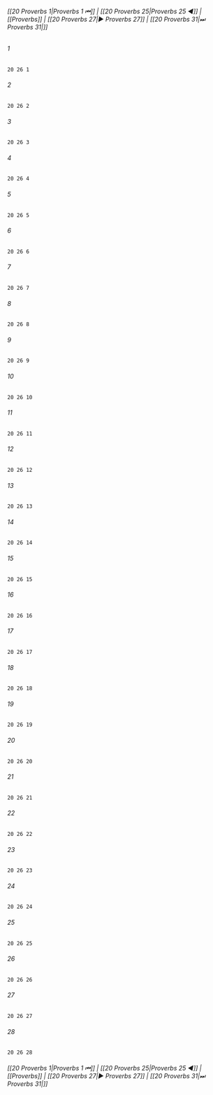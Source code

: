 
###### [[20 Proverbs 1|Proverbs 1 ⏮]] | [[20 Proverbs 25|Proverbs 25 ◀]] | [[Proverbs]] | [[20 Proverbs 27|▶ Proverbs 27]] | [[20 Proverbs 31|⏭ Proverbs 31|]]

###### 1
``` verse
20 26 1 
```
###### 2
``` verse
20 26 2 
```
###### 3
``` verse
20 26 3 
```
###### 4
``` verse
20 26 4 
```
###### 5
``` verse
20 26 5 
```
###### 6
``` verse
20 26 6 
```
###### 7
``` verse
20 26 7 
```
###### 8
``` verse
20 26 8 
```
###### 9
``` verse
20 26 9 
```
###### 10
``` verse
20 26 10 
```
###### 11
``` verse
20 26 11 
```
###### 12
``` verse
20 26 12 
```
###### 13
``` verse
20 26 13 
```
###### 14
``` verse
20 26 14 
```
###### 15
``` verse
20 26 15 
```
###### 16
``` verse
20 26 16 
```
###### 17
``` verse
20 26 17 
```
###### 18
``` verse
20 26 18 
```
###### 19
``` verse
20 26 19 
```
###### 20
``` verse
20 26 20 
```
###### 21
``` verse
20 26 21 
```
###### 22
``` verse
20 26 22 
```
###### 23
``` verse
20 26 23 
```
###### 24
``` verse
20 26 24 
```
###### 25
``` verse
20 26 25 
```
###### 26
``` verse
20 26 26 
```
###### 27
``` verse
20 26 27 
```
###### 28
``` verse
20 26 28 
```

###### [[20 Proverbs 1|Proverbs 1 ⏮]] | [[20 Proverbs 25|Proverbs 25 ◀]] | [[Proverbs]] | [[20 Proverbs 27|▶ Proverbs 27]] | [[20 Proverbs 31|⏭ Proverbs 31|]]


